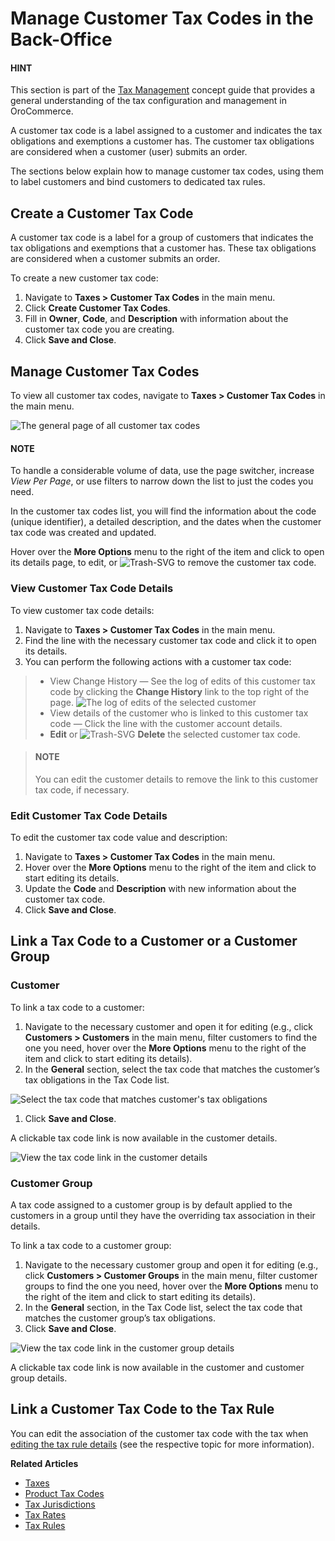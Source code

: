 <a id="user-guide-taxes-customer-tax-codes"></a>

# Manage Customer Tax Codes in the Back-Office

<!-- begin -->

#### HINT
This section is part of the [Tax Management](../../../concept-guides/administration/taxes/index.md#concept-guide-taxes) concept guide that provides a general understanding of the tax configuration and management in OroCommerce.

A customer tax code is a label assigned to a customer and indicates the tax obligations and exemptions a customer has. The customer tax obligations are considered when a customer (user) submits an order.

The sections below explain how to manage customer tax codes, using them to label customers and bind customers to dedicated tax rules.

## Create a Customer Tax Code

A customer tax code is a label for a group of customers that indicates the tax obligations and exemptions that a customer has. These tax obligations are considered when a customer submits an order.

To create a new customer tax code:

1. Navigate to **Taxes > Customer Tax Codes** in the main menu.
2. Click **Create Customer Tax Codes**.
3. Fill in **Owner**, **Code**, and **Description** with information about the customer tax code you are creating.
4. Click **Save and Close**.

## Manage Customer Tax Codes

To view all customer tax codes, navigate to **Taxes > Customer Tax Codes** in the main menu.

![The general page of all customer tax codes](user/img/taxes/customer_tax_codes.png)

#### NOTE
To handle a considerable volume of data, use the page switcher, increase *View Per Page*, or use filters to narrow down the list to just the codes you need.

In the customer tax codes list, you will find the information about the code (unique identifier), a detailed description, and the dates when the customer tax code was created and updated.

Hover over the <i class="fa fa-ellipsis-h fa-lg" aria-hidden="true"></i> **More Options** menu to the right of the item and click <i class="fa fa-eye fa-lg" aria-hidden="true"></i> to open its details page, <i class="fa fa-edit fa-lg" aria-hidden="true"></i> to edit, or  ![Trash-SVG](_themes/sphinx_rtd_theme/static/svg-icons/trash.svg) to remove the customer tax code.

### View Customer Tax Code Details

To view customer tax code details:

1. Navigate to **Taxes > Customer Tax Codes** in the main menu.
2. Find the line with the necessary customer tax code and click it to open its details.
3. You can perform the following actions with a customer tax code:

> * View Change History — See the log of edits of this customer tax code by clicking the **Change History** link to the top right of the page.
>   ![The log of edits of the selected customer](user/img/taxes/CustomerTaxCodeChangeHistory.png)
> * View details of the customer who is linked to this customer tax code — Click the line with the customer account details.
> * <i class="fa fa-edit fa-lg" aria-hidden="true"></i> **Edit** or ![Trash-SVG](_themes/sphinx_rtd_theme/static/svg-icons/trash.svg) **Delete** the selected customer tax code.

>   #### NOTE
>   You can edit the customer details to remove the link to this customer tax code, if necessary.

### Edit Customer Tax Code Details

To edit the customer tax code value and description:

1. Navigate to **Taxes > Customer Tax Codes** in the main menu.
2. Hover over the <i class="fa fa-ellipsis-h fa-lg" aria-hidden="true"></i> **More Options** menu to the right of the item and click <i class="fa fa-edit fa-lg" aria-hidden="true"></i> to start editing its details.
3. Update the **Code** and **Description** with new information about the customer tax code.
4. Click **Save and Close**.

## Link a Tax Code to a Customer or a Customer Group

### Customer

To link a tax code to a customer:

1. Navigate to the necessary customer and open it for editing (e.g., click **Customers > Customers** in the main menu, filter customers to find the one you need, hover over the <i class="fa fa-ellipsis-h fa-lg" aria-hidden="true"></i> **More Options** menu to the right of the item and click <i class="fa fa-edit fa-lg" aria-hidden="true"></i> to start editing its details).
2. In the **General** section, select the tax code that matches the customer’s tax obligations in the Tax Code list.

![Select the tax code that matches customer's tax obligations](user/img/taxes/link_tax_code_to_customer.png)
1. Click **Save and Close**.

A clickable tax code link is now available in the customer details.

![View the tax code link in the customer details](user/img/taxes/linked_tax_code.png)

### Customer Group

A tax code assigned to a customer group is by default applied to the customers in a group until they have the overriding tax association in their details.

To link a tax code to a customer group:

1. Navigate to the necessary customer group and open it for editing (e.g., click **Customers > Customer Groups** in the main menu, filter customer groups to find the one you need, hover over the <i class="fa fa-ellipsis-h fa-lg" aria-hidden="true"></i> **More Options** menu to the right of the item and click  <i class="fa fa-edit fa-lg" aria-hidden="true"></i> to start editing its details).
2. In the **General** section, in the Tax Code list, select the tax code that matches the customer group’s tax obligations.
3. Click **Save and Close**.

![View the tax code link in the customer group details](user/img/taxes/linked_tax_code2.png)

A clickable tax code link is now available in the customer and customer group details.

## Link a Customer Tax Code to the Tax Rule

You can edit the association of the customer tax code with the tax when [editing the tax rule details](../tax-rules/index.md#tax-rules-edit) (see the respective topic for more information).

**Related Articles**

* [Taxes](../index.md#user-guide-taxes)
* [Product Tax Codes](../product-tax-codes/index.md#taxes-product-tax-code)
* [Tax Jurisdictions](../tax-jurisdictions/index.md#taxes-tax-jurisdiction)
* [Tax Rates](../taxes/index.md#user-guide-taxes-tax-rates)
* [Tax Rules](../tax-rules/index.md#tax-rules)

<!-- finish -->
<!-- fa-bars = fa-navicon -->
<!-- Ic Tiles is used as Set As Default in saved views, and as tiles in display layout options -->
<!-- IcPencil refers to Rename in Commerce and Inline Editing in CRM -->
<!-- Check mark in the square. -->
<!-- SortDesc is also used as drop-down arrow -->
<!-- A -->
<!-- B -->
<!-- C -->
<!-- D -->
<!-- E -->
<!-- F -->
<!-- G -->
<!-- H -->
<!-- I -->
<!-- L -->
<!-- M -->
<!-- P -->
<!-- R -->
<!-- S -->
<!-- T -->
<!-- U -->
<!-- Z -->
